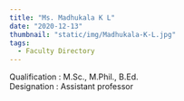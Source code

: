 ```yaml
---
title: "Ms. Madhukala K L"
date: "2020-12-13"
thumbnail: "static/img/Madhukala-K-L.jpg"
tags:
  - Faculty Directory
---
```


Qualification : M.Sc., M.Phil., B.Ed.  
Designation : Assistant professor
